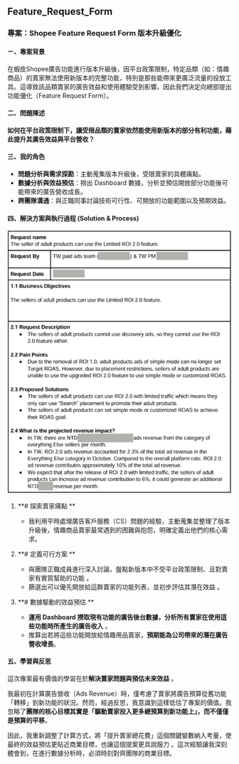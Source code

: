## Feature_Request_Form

### 專案：Shopee Feature Request Form 版本升級優化

#### ㄧ、專案背景 
在蝦皮Shopee廣告功能進行版本升級後，因平台政策限制，特定品類（如：情趣商品）的賣家無法使用新版本的完整功能，特別是那些能帶來更廣泛流量的投放工具。這導致該品類賣家的廣告效益和使用體驗受到影響。因此我們決定向總部提出功能優化（Feature Request Form）。

#### 二、問題陳述 
**如何在平台政策限制下，讓受限品類的賣家依然能使用新版本的部分有利功能，藉此提升其廣告效益與平台營收？**

#### 三、我的角色 
*   **問題分析與需求探勘**：主動蒐集版本升級後，受限賣家的具體痛點。
*   **數據分析與效益預估**：撈出 Dashboard 數據，分析並預估開放部分功能後可能帶來的廣告營收成長。
*   **跨團隊溝通**：與正職同事討論技術可行性、可開放的功能範圍以及預期效益。

#### 四、解決方案與執行過程 (Solution & Process)
![image](https://github.com/SMT0429/Data_Analysis/blob/main/Shopee/Pic/Alex%20Portfolio.png)

1.  **# 探索賣家痛點 **
    *   我利用平時處理廣告客戶服務（CS）問題的經驗，主動蒐集並整理了版本升級後，情趣商品賣家最常遇到的困難與抱怨，明確定義出他們的核心需求。

2.  **# 定義可行方案 **
    *   與團隊正職成員進行深入討論，盤點新版本中不受平台政策限制、且對賣家有實質幫助的功能 。
    *   篩選出可以優先開放給這群賣家的功能列表，並初步評估其潛在效益 。

3.  **# 數據驅動的效益預估 **
    *   **運用 Dashboard 撈取現有功能的廣告後台數據，分析所有賣家在使用這些功能時所產生的廣告收入** 。
    *   推算出若將這些功能開放給情趣用品賣家，**預期能為公司帶來的潛在廣告營收增長**。

#### 五、學習與反思 

這次專案最有價值的學習在於**解決賣家問題與預估未來效益** 。

我最初在計算廣告營收（Ads Revenue）時，僅考慮了賣家將廣告預算從舊功能「轉移」到新功能的狀況。然而，經過反思，我意識到這樣低估了專案的價值。我忽略了**團隊的核心目標其實是「驅動賣家投入更多總預算到新功能上」，而不僅僅是預算的平移**。

因此，我重新調整了計算方式，將「提升賣家總花費」這個關鍵變數納入考量，使最終的效益預估更貼近商業目標，也讓這個提案更具說服力 。這次經驗讓我深刻體會到，在進行數據分析時，必須時刻對齊團隊的商業目標。

